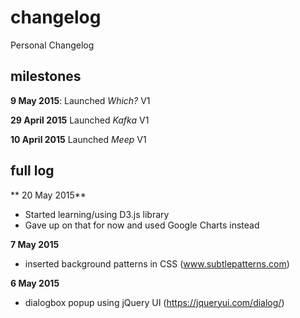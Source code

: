 # changelog
Personal Changelog

## milestones

**9 May 2015**: Launched *Which?* V1

**29 April 2015** Launched *Kafka* V1

**10 April 2015** Launched *Meep* V1

## full log

** 20 May 2015**
+ Started learning/using D3.js library
+ Gave up on that for now and used Google Charts instead

**7 May 2015**
+ inserted background patterns in CSS (www.subtlepatterns.com)

**6 May 2015**
+ dialogbox popup using jQuery UI (https://jqueryui.com/dialog/)
